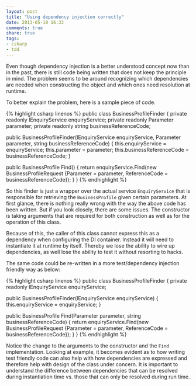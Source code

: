 ```yaml
---
layout: post
title: "Using dependency injection correctly"
date: 2013-05-10 16:33
comments: true
share: true
tags:
- csharp
- tdd
---
```

Even though dependency injection is a better understood concept now than in the past, there is still code being written that does not keep the principle in mind. The problem seems to be around recognizing which dependencies are needed when constructing the object and which ones need resolution at runtime.

<!-- more -->
To better explain the problem, here is a sample piece of code.

{% highlight csharp linenos %}
public class BusinessProfileFinder
{
  private readonly IEnquiryService enquiryService;
  private readonly Parameter parameter;
  private readonly string businessReferenceCode;

  public BusinessProfileFinder(IEnquiryService enquiryService, Parameter parameter, string businessReferenceCode)
  {
    this.enquiryService = enquiryService;
    this.parameter = parameter;
    this.businessReferenceCode = businessReferenceCode;
  }

  public BusinessProfile Find()
  {
    return enquiryService.Find(new BusinessProfileRequest {Parameter = parameter, ReferenceCode = businessReferenceCode});
  }
}
{% endhighlight %}

So this finder is just a wrapper over the actual service `EnquiryService` that is responsible for retrieving the `BusinessProfile` given certain parameters. At first glance, there is nothing really wrong with the way the above code has been written. But if you look closely, there are some issues. The constructor is taking arguments that are required for both construction as well as for the operation of this class.

Because of this, the caller of this class cannot express this as a dependency when configuring the DI container. Instead it will need to instantiate it at runtime by itself. Thereby we lose the ability to wire up dependencies, as well lose the ability to test it without resorting to hacks.

The same code could be re-written in a more test/dependency injection friendly way as below:

{% highlight csharp linenos %}
public class BusinessProfileFinder
{
  private readonly IEnquiryService enquiryService;

  public BusinessProfileFinder(IEnquiryService enquiryService)
  {
    this.enquiryService = enquiryService;
  }

  public BusinessProfile Find(Parameter parameter, string businessReferenceCode)
  {
    return enquiryService.Find(new BusinessProfileRequest {Parameter = parameter, ReferenceCode = businessReferenceCode});
  }
}
{% endhighlight %}

Notice the change to the arguments to the constructor and the `Find` implementation. Looking at example, it becomes evident as to how writing test friendly code can also help with how dependencies are expressed and therefore help with design of the class under concern. It is important to understand the difference between dependencies that can be resolved during instantiation time vs. those that can only be resolved during run time.
